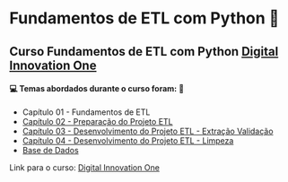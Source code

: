 # Fundamentos de ETL com Python :snake:

## Curso Fundamentos de ETL com Python [Digital Innovation One](https://digitalinnovation.one/)

#### :computer: Temas abordados durante o curso foram: :rocket:

- Capítulo 01 - Fundamentos de ETL
- [Capítulo 02 - Preparação do Projeto ETL](https://github.com/romulovieira777/Fundamentos_de_ETL_com_Python/tree/main/Cap%C3%ADtulo%2002%20-%20Prepara%C3%A7%C3%A3o%20do%20Projeto%20ETL)
- [Capítulo 03 - Desenvolvimento do Projeto ETL - Extração Validação](https://github.com/romulovieira777/Fundamentos_de_ETL_com_Python/tree/main/Cap%C3%ADtulo%2003%20-%20Desenvolvimento%20do%20Projeto%20ETL%20-%20Extra%C3%A7%C3%A3o%20Valida%C3%A7%C3%A3o)
- [Capítulo 04 - Desenvolvimento do Projeto ETL - Limpeza](https://github.com/romulovieira777/Fundamentos_de_ETL_com_Python/tree/main/Cap%C3%ADtulo%2004%20-%20Desenvolvimento%20do%20Projeto%20ETL%20-%20Limpeza)
- [Base de Dados](https://github.com/romulovieira777/Fundamentos_de_ETL_com_Python/tree/main/Base%20de%20Dados)

Link para o curso: [Digital Innovation One](https://digitalinnovation.one/)

